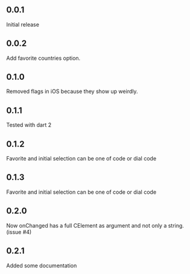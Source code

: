 ## 0.0.1

Initial release

## 0.0.2

Add favorite countries option.

## 0.1.0

Removed flags in iOS because they show up weirdly.

## 0.1.1

Tested with dart 2

## 0.1.2

Favorite and initial selection can be one of code or dial code

## 0.1.3

Favorite and initial selection can be one of code or dial code

## 0.2.0

Now onChanged has a full CElement as argument and not only a string. (issue #4)

## 0.2.1

Added some documentation